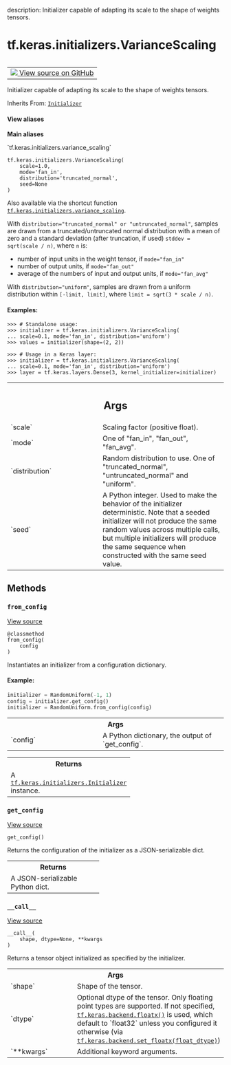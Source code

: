 description: Initializer capable of adapting its scale to the shape of weights tensors.

<div itemscope itemtype="http://developers.google.com/ReferenceObject">
<meta itemprop="name" content="tf.keras.initializers.VarianceScaling" />
<meta itemprop="path" content="Stable" />
<meta itemprop="property" content="__call__"/>
<meta itemprop="property" content="__init__"/>
<meta itemprop="property" content="from_config"/>
<meta itemprop="property" content="get_config"/>
</div>

# tf.keras.initializers.VarianceScaling

<!-- Insert buttons and diff -->

<table class="tfo-notebook-buttons tfo-api nocontent" align="left">
<td>
  <a target="_blank" href="https://github.com/keras-team/keras/tree/v2.9.0/keras/initializers/initializers_v2.py#L464-L586">
    <img src="https://www.tensorflow.org/images/GitHub-Mark-32px.png" />
    View source on GitHub
  </a>
</td>
</table>



Initializer capable of adapting its scale to the shape of weights tensors.

Inherits From: [`Initializer`](../../../tf/keras/initializers/Initializer.md)

<section class="expandable">
  <h4 class="showalways">View aliases</h4>
  <p>
<b>Main aliases</b>
<p>`tf.keras.initializers.variance_scaling`</p>
</p>
</section>

<pre class="devsite-click-to-copy prettyprint lang-py tfo-signature-link">
<code>tf.keras.initializers.VarianceScaling(
    scale=1.0,
    mode=&#x27;fan_in&#x27;,
    distribution=&#x27;truncated_normal&#x27;,
    seed=None
)
</code></pre>



<!-- Placeholder for "Used in" -->

Also available via the shortcut function
<a href="../../../tf/keras/initializers/VarianceScaling.md"><code>tf.keras.initializers.variance_scaling</code></a>.

With `distribution="truncated_normal" or "untruncated_normal"`, samples are
drawn from a truncated/untruncated normal distribution with a mean of zero and
a standard deviation (after truncation, if used) `stddev = sqrt(scale / n)`,
where `n` is:

- number of input units in the weight tensor, if `mode="fan_in"`
- number of output units, if `mode="fan_out"`
- average of the numbers of input and output units, if `mode="fan_avg"`

With `distribution="uniform"`, samples are drawn from a uniform distribution
within `[-limit, limit]`, where `limit = sqrt(3 * scale / n)`.

#### Examples:



```
>>> # Standalone usage:
>>> initializer = tf.keras.initializers.VarianceScaling(
... scale=0.1, mode='fan_in', distribution='uniform')
>>> values = initializer(shape=(2, 2))
```

```
>>> # Usage in a Keras layer:
>>> initializer = tf.keras.initializers.VarianceScaling(
... scale=0.1, mode='fan_in', distribution='uniform')
>>> layer = tf.keras.layers.Dense(3, kernel_initializer=initializer)
```

<!-- Tabular view -->
 <table class="responsive fixed orange">
<colgroup><col width="214px"><col></colgroup>
<tr><th colspan="2"><h2 class="add-link">Args</h2></th></tr>

<tr>
<td>
`scale`
</td>
<td>
Scaling factor (positive float).
</td>
</tr><tr>
<td>
`mode`
</td>
<td>
One of "fan_in", "fan_out", "fan_avg".
</td>
</tr><tr>
<td>
`distribution`
</td>
<td>
Random distribution to use. One of "truncated_normal",
"untruncated_normal" and  "uniform".
</td>
</tr><tr>
<td>
`seed`
</td>
<td>
A Python integer. Used to make the behavior of the initializer
deterministic. Note that a seeded
initializer will not produce the same random values across multiple calls,
but multiple initializers will produce the same sequence when constructed
with the same seed value.
</td>
</tr>
</table>



## Methods

<h3 id="from_config"><code>from_config</code></h3>

<a target="_blank" class="external" href="https://github.com/keras-team/keras/tree/v2.9.0/keras/initializers/initializers_v2.py#L93-L112">View source</a>

<pre class="devsite-click-to-copy prettyprint lang-py tfo-signature-link">
<code>@classmethod</code>
<code>from_config(
    config
)
</code></pre>

Instantiates an initializer from a configuration dictionary.


#### Example:



```python
initializer = RandomUniform(-1, 1)
config = initializer.get_config()
initializer = RandomUniform.from_config(config)
```

<!-- Tabular view -->
 <table class="responsive fixed orange">
<colgroup><col width="214px"><col></colgroup>
<tr><th colspan="2">Args</th></tr>

<tr>
<td>
`config`
</td>
<td>
A Python dictionary, the output of `get_config`.
</td>
</tr>
</table>



<!-- Tabular view -->
 <table class="responsive fixed orange">
<colgroup><col width="214px"><col></colgroup>
<tr><th colspan="2">Returns</th></tr>
<tr class="alt">
<td colspan="2">
A <a href="../../../tf/keras/initializers/Initializer.md"><code>tf.keras.initializers.Initializer</code></a> instance.
</td>
</tr>

</table>



<h3 id="get_config"><code>get_config</code></h3>

<a target="_blank" class="external" href="https://github.com/keras-team/keras/tree/v2.9.0/keras/initializers/initializers_v2.py#L580-L586">View source</a>

<pre class="devsite-click-to-copy prettyprint lang-py tfo-signature-link">
<code>get_config()
</code></pre>

Returns the configuration of the initializer as a JSON-serializable dict.


<!-- Tabular view -->
 <table class="responsive fixed orange">
<colgroup><col width="214px"><col></colgroup>
<tr><th colspan="2">Returns</th></tr>
<tr class="alt">
<td colspan="2">
A JSON-serializable Python dict.
</td>
</tr>

</table>



<h3 id="__call__"><code>__call__</code></h3>

<a target="_blank" class="external" href="https://github.com/keras-team/keras/tree/v2.9.0/keras/initializers/initializers_v2.py#L537-L558">View source</a>

<pre class="devsite-click-to-copy prettyprint lang-py tfo-signature-link">
<code>__call__(
    shape, dtype=None, **kwargs
)
</code></pre>

Returns a tensor object initialized as specified by the initializer.


<!-- Tabular view -->
 <table class="responsive fixed orange">
<colgroup><col width="214px"><col></colgroup>
<tr><th colspan="2">Args</th></tr>

<tr>
<td>
`shape`
</td>
<td>
Shape of the tensor.
</td>
</tr><tr>
<td>
`dtype`
</td>
<td>
Optional dtype of the tensor. Only floating point types are
supported. If not specified, <a href="../../../tf/keras/backend/floatx.md"><code>tf.keras.backend.floatx()</code></a> is used, which
default to `float32` unless you configured it otherwise (via
<a href="../../../tf/keras/backend/set_floatx.md"><code>tf.keras.backend.set_floatx(float_dtype)</code></a>)
</td>
</tr><tr>
<td>
`**kwargs`
</td>
<td>
Additional keyword arguments.
</td>
</tr>
</table>






